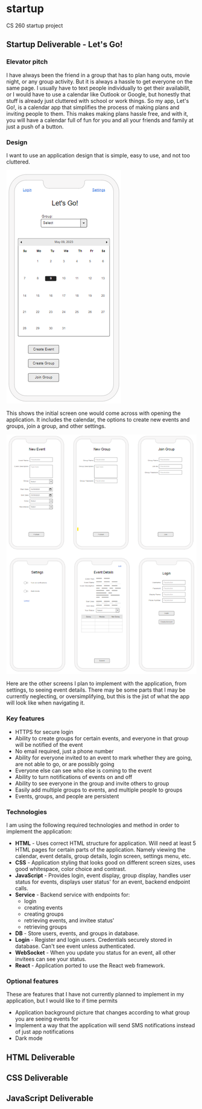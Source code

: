 # startup
CS 260 startup project

## Startup Deliverable - Let's Go!

### Elevator pitch

I have always been the friend in a group that has to plan hang outs, movie night, or any group activity. But it is always a hassle to get everyone on the same page. I usually have to text people individually to get their availabilit, or I would have to use a calendar like Outlook or Google, but honestly that stuff is already just cluttered with school or work things. So my app, Let's Go!, is a calendar app that simplifies the process of making plans and inviting people to them. This makes making plans hassle free, and with it, you will have a calendar full of fun for you and all your friends and family at just a push of a button.

### Design 

I want to use an application design that is simple, easy to use, and not too cluttered.

![home-screen](images/home-screen.png)

This shows the initial screen one would come across with opening the application. It includes the calendar, the options to create new events and groups, join a group, and other settings.

![other-screens](images/other-screens.png)

Here are the other screens I plan to implement with the application, from settings, to seeing event details. There may be some parts that I may be currently neglecting, or oversimplifying, but this is the jist of what the app will look like when navigating it.

### Key features

- HTTPS for secure login
- Ability to create groups for certain events, and everyone in that group will be notified of the event
- No email required, just a phone number
- Ability for everyone invited to an event to mark whether they are going, are not able to go, or are possibly going
- Everyone else can see who else is coming to the event
- Ability to turn notifications of events on and off
- Ability to see everyone in the group and invite others to group
- Easily add multiple groups to events, and multiple people to groups
- Events, groups, and people are persistent

### Technologies

I am using the following required technologies and method in order to implement the application:

- **HTML** - Uses correct HTML structure for application. Will need at least 5 HTML pages for certain parts of the application. Namely viewing the calendar, event details, group details, login screen, settings menu, etc.
- **CSS** - Application styling that looks good on different screen sizes, uses good whitespace, color choice and contrast.
- **JavaScript** - Provides login, event display, group display, handles user status for events, displays user status' for an event, backend endpoint calls.
- **Service** - Backend service with endpoints for:
  - login
  - creating events
  - creating groups
  - retrieving events, and invitee status'
  - retrieving groups
- **DB** - Store users, events, and groups in database.
- **Login** - Register and login users. Credentials securely stored in database. Can't see event unless authenticated.
- **WebSocket** - When you update you status for an event, all other invitees can see your status.
- **React** - Application ported to use the React web framework.

### Optional features

These are features that I have not currently planned to implement in my application, but I would like to if time permits

- Application background picture that changes according to what group you are seeing events for
- Implement a way that the application will send SMS notifications instead of just app notifications
- Dark mode

## HTML Deliverable

## CSS Deliverable

## JavaScript Deliverable